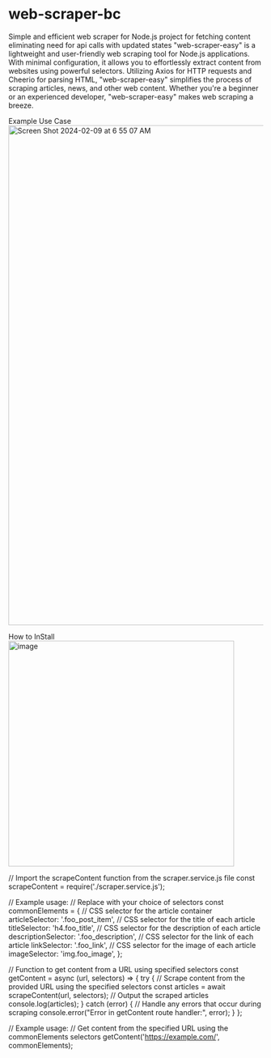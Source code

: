 # web-scraper-bc
Simple and efficient web scraper for Node.js project for fetching content eliminating need for api calls with updated states
"web-scraper-easy" is a lightweight and user-friendly web scraping tool for Node.js applications. With minimal configuration, 
it allows you to effortlessly extract content from websites using powerful selectors. Utilizing Axios for HTTP requests and Cheerio for parsing HTML, 
"web-scraper-easy" simplifies the process of scraping articles, news, and other web content. 
Whether you're a beginner or an experienced developer, "web-scraper-easy" makes web scraping a breeze.



Example Use Case
<img width="988" alt="Screen Shot 2024-02-09 at 6 55 07 AM" src="https://github.com/BxCanady/web-scraper-bc/assets/64870171/05305f6f-58f3-4d17-909e-128a8243ad6f">


How to InStall
<img width="446" alt="image" src="https://github.com/BxCanady/web-scraper-bc/assets/64870171/85d88e9f-03a6-45bb-8b1d-6d525fce4c8b">



// Import the scrapeContent function from the scraper.service.js file
const scrapeContent = require('./scraper.service.js');

// Example usage:
// Replace with your choice of selectors
const commonElements = {
    // CSS selector for the article container
    articleSelector: '.foo_post_item',
    // CSS selector for the title of each article
    titleSelector: 'h4.foo_title',
    // CSS selector for the description of each article
    descriptionSelector: '.foo_description',
    // CSS selector for the link of each article
    linkSelector: '.foo_link',
    // CSS selector for the image of each article
    imageSelector: 'img.foo_image',
};

// Function to get content from a URL using specified selectors
const getContent = async (url, selectors) => {
    try {
        // Scrape content from the provided URL using the specified selectors
        const articles = await scrapeContent(url, selectors);
        // Output the scraped articles
        console.log(articles);
    } catch (error) {
        // Handle any errors that occur during scraping
        console.error("Error in getContent route handler:", error);
    }
};

// Example usage:
// Get content from the specified URL using the commonElements selectors
getContent('https://example.com/', commonElements);




